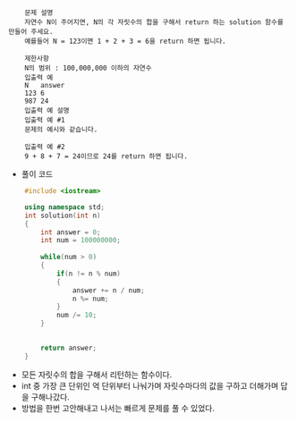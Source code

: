 ```
    문제 설명
    자연수 N이 주어지면, N의 각 자릿수의 합을 구해서 return 하는 solution 함수를 만들어 주세요.
    예를들어 N = 123이면 1 + 2 + 3 = 6을 return 하면 됩니다.

    제한사항
    N의 범위 : 100,000,000 이하의 자연수
    입출력 예
    N	answer
    123	6
    987	24
    입출력 예 설명
    입출력 예 #1
    문제의 예시와 같습니다.

    입출력 예 #2
    9 + 8 + 7 = 24이므로 24를 return 하면 됩니다.
```

- 풀이 코드

```cpp
    #include <iostream>

    using namespace std;
    int solution(int n)
    {
        int answer = 0;
        int num = 100000000;
        
        while(num > 0)
        {
            if(n != n % num)
            {
                answer += n / num;
                n %= num;
            }
            num /= 10;
        }
        

        return answer;
    }
```

- 모든 자릿수의 합을 구해서 리턴하는 함수이다.
- int 중 가장 큰 단위인 억 단위부터 나눠가며 자릿수마다의 값을 구하고 더해가며 답을 구해나갔다.
- 방법을 한번 고안해내고 나서는 빠르게 문제를 풀 수 있었다.
